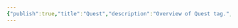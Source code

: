 ```yaml
---
{"publish":true,"title":"Quest","description":"Overview of Quest tag.","created":"2024-04-11T18:05:03.799+02:00","modified":"2024-10-04T00:24:35.560+02:00","cssclasses":"mado-heading"}
---
```


